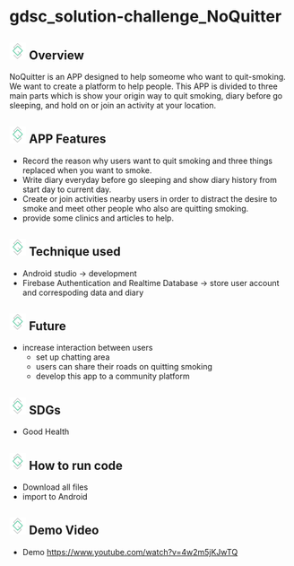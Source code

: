 # gdsc_solution-challenge_NoQuitter
## <img src="app/src/main/res/drawable/logo.png" width="30"> Overview
NoQuitter is an APP designed to help someome who want to quit-smoking. We want to create a platform to help people. This APP is divided to three main parts which is show your origin way to quit smoking, diary before go sleeping, and hold on or join an activity at your location.

## <img src="app/src/main/res/drawable/logo.png" width="30" > APP Features
- Record the reason why users want to quit smoking and three things replaced when you want to smoke.
- Write diary everyday before go sleeping and show diary history from start day to current day.
- Create or join activities nearby users in order to distract the desire to smoke and meet other people who also are quitting smoking.
- provide some clinics and articles to help.

## <img src="app/src/main/res/drawable/logo.png" width="30" > Technique used
- Android studio -> development
- Firebase Authentication and Realtime Database -> store user account and correspoding data and diary

## <img src="app/src/main/res/drawable/logo.png" width="30" > Future 
- increase interaction between users
  - set up chatting area
  - users can share their roads on quitting smoking
  - develop this app to a community platform
  
## <img src="app/src/main/res/drawable/logo.png" width="30" > SDGs
- Good Health

## <img src="app/src/main/res/drawable/logo.png" width="30" > How to run code
- Download all files
- import to Android

## <img src="app/src/main/res/drawable/logo.png" width="30" > Demo Video
- Demo https://www.youtube.com/watch?v=4w2m5jKJwTQ

